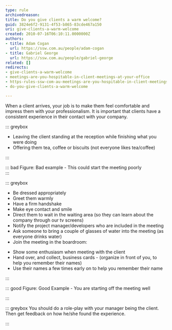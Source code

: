 ```yaml
---
type: rule
archivedreason: 
title: Do you give clients a warm welcome?
guid: 3824e6f2-9131-4f53-b865-83cde467a150
uri: give-clients-a-warm-welcome
created: 2010-07-16T06:10:11.0000000Z
authors:
- title: Adam Cogan
  url: https://ssw.com.au/people/adam-cogan
- title: Gabriel George
  url: https://ssw.com.au/people/gabriel-george
related: []
redirects:
- give-clients-a-warm-welcome
- meetings-are-you-hospitable-in-client-meetings-at-your-office
- https-rules-ssw-com-au-meetings-are-you-hospitable-in-client-meetings-at-your-office
- do-you-give-clients-a-warm-welcome

---
```


When a client arrives, your job is to make them feel comfortable and impress them with your professionalism. It is important that clients have a consistent experience in their contact with your company.

<!--endintro-->


::: greybox

* Leaving the client standing at the reception while finishing what you were doing
* Offering them tea, coffee or biscuits (not everyone likes tea/coffee)


:::


::: bad
Figure: Bad example - This could start the meeting poorly  
:::


::: greybox

* Be dressed appropriately
* Greet them warmly
* Have a firm handshake
* Make eye contact and smile
* Direct them to wait in the waiting area (so they can learn about the company through our tv screens)
* Notify the project manager/developers who are included in the meeting
* Ask someone to bring a couple of glasses of water into the meeting (as everyone drinks water)
* Join the meeting in the boardroom:
- Show some enthusiasm when meeting with the client
- Hand over, and collect, business cards - (organize in front of you, to help you remember their names)
- Use their names a few times early on to help you remember their name


:::


::: good
Figure: Good Example - You are starting off the meeting well

:::




::: greybox
You should do a role-play with your manager being the client. Then get feedback on how he/she found the experience. 

:::
